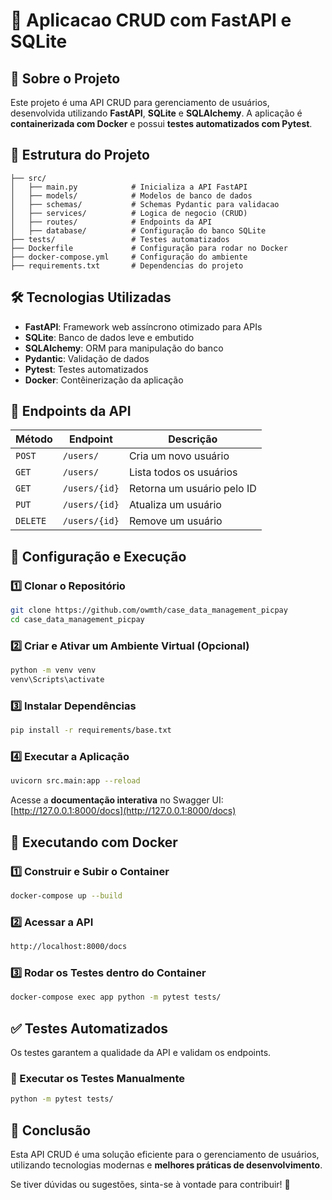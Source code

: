 # 📌 Aplicacao CRUD com FastAPI e SQLite

## 🚀 Sobre o Projeto
Este projeto é uma API CRUD para gerenciamento de usuários, desenvolvida utilizando **FastAPI**, **SQLite** e **SQLAlchemy**. A aplicação é **containerizada com Docker** e possui **testes automatizados com Pytest**.

## 📂 Estrutura do Projeto
```
├── src/
│   ├── main.py            # Inicializa a API FastAPI
│   ├── models/            # Modelos de banco de dados
│   ├── schemas/           # Schemas Pydantic para validacao
│   ├── services/          # Logica de negocio (CRUD)
│   ├── routes/            # Endpoints da API
│   ├── database/          # Configuração do banco SQLite
├── tests/                 # Testes automatizados
├── Dockerfile             # Configuração para rodar no Docker
├── docker-compose.yml     # Configuração do ambiente
├── requirements.txt       # Dependencias do projeto
```

## 🛠 Tecnologias Utilizadas
- **FastAPI**: Framework web assíncrono otimizado para APIs
- **SQLite**: Banco de dados leve e embutido
- **SQLAlchemy**: ORM para manipulação do banco
- **Pydantic**: Validação de dados
- **Pytest**: Testes automatizados
- **Docker**: Contêinerização da aplicação

## 📌 Endpoints da API
| Método | Endpoint          | Descrição |
|--------|------------------|------------|
| `POST` | `/users/`        | Cria um novo usuário |
| `GET`  | `/users/`        | Lista todos os usuários |
| `GET`  | `/users/{id}`    | Retorna um usuário pelo ID |
| `PUT`  | `/users/{id}`    | Atualiza um usuário |
| `DELETE` | `/users/{id}`  | Remove um usuário |

## 🔧 Configuração e Execução
### 1️⃣ Clonar o Repositório
```sh
git clone https://github.com/owmth/case_data_management_picpay
cd case_data_management_picpay
```
### 2️⃣ Criar e Ativar um Ambiente Virtual (Opcional)
```sh
python -m venv venv
venv\Scripts\activate
```
### 3️⃣ Instalar Dependências
```sh
pip install -r requirements/base.txt
```
### 4️⃣ Executar a Aplicação
```sh
uvicorn src.main:app --reload
```
Acesse a **documentação interativa** no Swagger UI: [http://127.0.0.1:8000/docs](http://127.0.0.1:8000/docs)

## 🐳 Executando com Docker
### 1️⃣ Construir e Subir o Container
```sh
docker-compose up --build
```
### 2️⃣ Acessar a API
```sh
http://localhost:8000/docs
```
### 3️⃣ Rodar os Testes dentro do Container
```sh
docker-compose exec app python -m pytest tests/
```

## ✅ Testes Automatizados
Os testes garantem a qualidade da API e validam os endpoints.

### 🔹 Executar os Testes Manualmente
```sh
python -m pytest tests/
```

## 🎯 Conclusão
Esta API CRUD é uma solução eficiente para o gerenciamento de usuários, utilizando tecnologias modernas e **melhores práticas de desenvolvimento**.

Se tiver dúvidas ou sugestões, sinta-se à vontade para contribuir! 🚀


